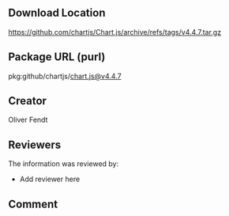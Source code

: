 ## Download Location

https://github.com/chartjs/Chart.js/archive/refs/tags/v4.4.7.tar.gz

## Package URL (purl)

pkg:github/chartjs/chart.js@v4.4.7

## Creator

Oliver Fendt

## Reviewers

The information was reviewed by:

* Add reviewer here

## Comment

